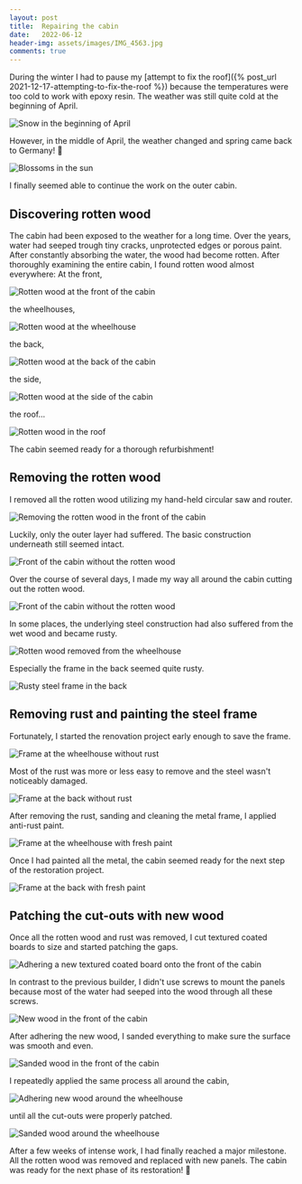 ```yaml
---
layout: post
title:  Repairing the cabin
date:   2022-06-12
header-img: assets/images/IMG_4563.jpg
comments: true
---
```


During the winter I had to pause my [attempt to fix the roof]({% post_url 2021-12-17-attempting-to-fix-the-roof %}) because the temperatures were too cold to work with epoxy resin. The weather was still quite cold at the beginning of April.

![Snow in the beginning of April](/assets/images/IMG_4116.jpg)

However, in the middle of April, the weather changed and spring came back to Germany! :tada:

![Blossoms in the sun](/assets/images/IMG_4223.jpg)

I finally seemed able to continue the work on the outer cabin.

## Discovering rotten wood

The cabin had been exposed to the weather for a long time. Over the years, water had seeped trough tiny cracks, unprotected edges or porous paint. After constantly absorbing the water, the wood had become rotten. After thoroughly examining the entire cabin, I found rotten wood almost everywhere: At the front,

![Rotten wood at the front of the cabin](/assets/images/IMG_3952.jpg)

the wheelhouses,

![Rotten wood at the wheelhouse](/assets/images/IMG_4326.jpg)

the back,

![Rotten wood at the back of the cabin](/assets/images/IMG_4327.jpg)

the side,

![Rotten wood at the side of the cabin](/assets/images/IMG_4333.jpg)

the roof...

![Rotten wood in the roof](/assets/images/IMG_4515.jpg)

The cabin seemed ready for a thorough refurbishment!

## Removing the rotten wood

I removed all the rotten wood utilizing my hand-held circular saw and router.

![Removing the rotten wood in the front of the cabin](/assets/images/IMG_3969.jpg)

Luckily, only the outer layer had suffered. The basic construction underneath still seemed intact.

![Front of the cabin without the rotten wood](/assets/images/IMG_4287.jpg)

Over the course of several days, I made my way all around the cabin cutting out the rotten wood.

![Front of the cabin without the rotten wood](/assets/images/IMG_4337.jpg)

In some places, the underlying steel construction had also suffered from the wet wood and became rusty.

![Rotten wood removed from the wheelhouse](/assets/images/IMG_4351.jpg)

Especially the frame in the back seemed quite rusty. 

![Rusty steel frame in the back](/assets/images/IMG_4348.jpg)

## Removing rust and painting the steel frame

Fortunately, I started the renovation project early enough to save the frame.

![Frame at the wheelhouse without rust](/assets/images/IMG_4373.jpg)

Most of the rust was more or less easy to remove and the steel wasn't noticeably damaged.

![Frame at the back without rust](/assets/images/IMG_4370.jpg)

After removing the rust, sanding and cleaning the metal frame, I applied anti-rust paint.

![Frame at the wheelhouse with fresh paint](/assets/images/IMG_4391.jpg)

Once I had painted all the metal, the cabin seemed ready for the next step of the restoration project.

![Frame at the back with fresh paint](/assets/images/IMG_4390.jpg)

## Patching the cut-outs with new wood

Once all the rotten wood and rust was removed, I cut textured coated boards to size and started patching the gaps.

![Adhering a new textured coated board onto the front of the cabin](/assets/images/IMG_4288.jpg)

In contrast to the previous builder, I didn't use screws to mount the panels because most of the water had seeped into the wood through all these screws.

![New wood in the front of the cabin](/assets/images/IMG_4295_2.jpg)

After adhering the new wood, I sanded everything to make sure the surface was smooth and even.

![Sanded wood in the front of the cabin](/assets/images/IMG_4298.jpg)

I repeatedly applied the same process all around the cabin,

![Adhering new wood around the wheelhouse](/assets/images/IMG_4563.jpg)

until all the cut-outs were properly patched.

![Sanded wood around the wheelhouse](/assets/images/IMG_4572.jpg)

After a few weeks of intense work, I had finally reached a major milestone. All the rotten wood was removed and replaced with new panels. The cabin was ready for the next phase of its restoration! :tada: